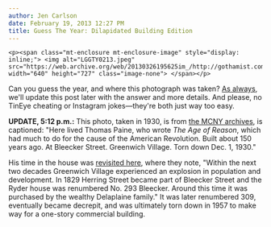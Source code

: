 ```yaml
---
author: Jen Carlson
date: February 19, 2013 12:27 PM
title: Guess The Year: Dilapidated Building Edition
---
```



	
	
	
	<p><span class="mt-enclosure mt-enclosure-image" style="display: inline;"> <img alt="LGGTY0213.jpeg" src="https://web.archive.org/web/20130326195625im_/http://gothamist.com/attachments/arts_jen/LGGTY0213.jpeg" width="640" height="727" class="image-none"> </span></p>

<p>Can you guess the year, and where this photograph was taken? <a href="https://web.archive.org/web/20130326195625/http://gothamist.com/tags/guesstheyear">As always</a>, we&apos;ll update this post later with the answer and more details. And please, no TinEye cheating or Instagram jokes&#x2014;they&apos;re both just way too easy.</p>

<p><strong>UPDATE, 5:12 p.m.:</strong> This photo, taken in 1930, is from <a href="https://web.archive.org/web/20130326195625/http://collections.mcny.org/">the MCNY archives</a>, is captioned: &quot;Here lived Thomas Paine, who wrote <em>The Age of Reason</em>, which had much to do for the cause of the American Revolution. Built about 150 years ago. At Bleecker Street. Greenwich Village. Torn down Dec. 1, 1930.&quot;</p>

<p>His time in the house was <a href="https://web.archive.org/web/20130326195625/http://daytoninmanhattan.blogspot.com/2012/11/the-lost-thomas-paine-house-no-309.html">revisited here</a>, where they note, &quot;Within the next two decades Greenwich Village experienced an explosion in population and development.  In 1829 Herring Street became part of Bleecker Street and the Ryder house was renumbered No. 293 Bleecker.  Around this time it was purchased by the wealthy Delaplaine family.&quot; It was later renumbered 309, eventually became decrepit, and was ultimately torn down in 1957 to make way for a one-story commercial building.</p>
	
	
	
	
	
